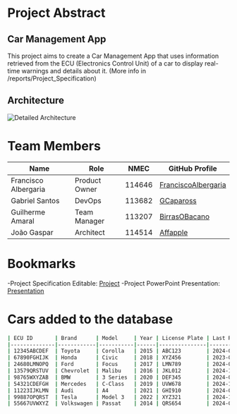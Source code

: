 # Project Abstract
## Car Management App
This project aims to create a Car Management App that uses information retrieved from the ECU (Electronics Control Unit) of a car to display real-time warnings and details about it. 
(More info in /reports/Project_Specification)

## Architecture

![Detailed Architecture](https://github.com/user-attachments/assets/5a9d975b-81e6-4a36-87cd-51d7b07b914e)


# Team Members

| Name              | Role            | NMEC | GitHub Profile                            |
|-------------------|-----------------|-------------|-------------------------------------------|
| Francisco Albergaria | Product Owner  | 114646      | [FranciscoAlbergaria](https://github.com/FranciscoAlbergaria) |
| Gabriel Santos    | DevOps           | 113682      | [GCapaross](https://github.com/GCapaross) |
| Guilherme Amaral  | Team Manager     | 113207      | [BirrasOBacano](https://github.com/BirrasOBacano) |
| João Gaspar       | Architect        | 114514      | [Affapple](https://github.com/Affapple)   |


# Bookmarks
-Project Specification Editable: [Project](https://uapt33090-my.sharepoint.com/:w:/g/personal/joaopmgaspar_ua_pt/EfWeM20E1c1Pvg1NwL19GX4B_ldsUfoE5xQnrV-avwj9vw?e=kwRUw9)
-Project PowerPoint Presentation: [Presentation](https://uapt33090-my.sharepoint.com/:p:/g/personal/guilherme_a_ua_pt/EQqFhkfIncxMmo4v72U2DQAB3ANhdYZDxRINqFihVAaSog?rtime=9AZylBUe3Ug)

# Cars added to the database

```bash
| ECU ID       | Brand      | Model     | Year | License Plate | Last Revision |
|--------------|------------|-----------|------|---------------|---------------|
| 12345ABCDEF  | Toyota     | Corolla   | 2015 | ABC123        | 2024-01-01    |
| 67890FGHIJK  | Honda      | Civic     | 2018 | XYZ456        | 2023-05-10    |
| 24680LMNOPQ  | Ford       | Focus     | 2017 | LMN789        | 2024-03-15    |
| 13579QRSTUV  | Chevrolet  | Malibu    | 2016 | JKL012        | 2024-11-20    |
| 98765WXYZAB  | BMW        | 3 Series  | 2020 | DEF345        | 2024-06-01    |
| 54321CDEFGH  | Mercedes   | C-Class   | 2019 | UVW678        | 2024-12-15    |
| 11223IJKLMN  | Audi       | A4        | 2021 | GHI910        | 2024-09-01    |
| 99887OPQRST  | Tesla      | Model 3   | 2022 | XYZ321        | 2024-10-05    |
| 55667UVWXYZ  | Volkswagen | Passat    | 2014 | QRS654        | 2024-04-11    |
```
